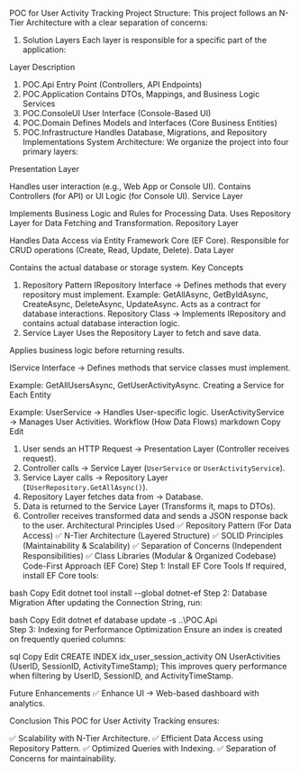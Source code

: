 POC for User Activity Tracking
Project Structure:
This project follows an N-Tier Architecture with a clear separation of concerns:

1. Solution Layers
Each layer is responsible for a specific part of the application:

Layer	Description
1. POC.Api	Entry Point (Controllers, API Endpoints)
2. POC.Application	Contains DTOs, Mappings, and Business Logic Services
3. POC.ConsoleUI	User Interface (Console-Based UI)
4. POC.Domain	Defines Models and Interfaces (Core Business Entities)
5. POC.Infrastructure	Handles Database, Migrations, and Repository Implementations
System Architecture:
We organize the project into four primary layers:

Presentation Layer

Handles user interaction (e.g., Web App or Console UI).
Contains Controllers (for API) or UI Logic (for Console UI).
Service Layer

Implements Business Logic and Rules for Processing Data.
Uses Repository Layer for Data Fetching and Transformation.
Repository Layer

Handles Data Access via Entity Framework Core (EF Core).
Responsible for CRUD operations (Create, Read, Update, Delete).
Data Layer

Contains the actual database or storage system.
Key Concepts
1. Repository Pattern
IRepository Interface → Defines methods that every repository must implement.
Example: GetAllAsync, GetByIdAsync, CreateAsync, DeleteAsync, UpdateAsync.
Acts as a contract for database interactions.
Repository Class → Implements IRepository and contains actual database interaction logic.
2. Service Layer
Uses the Repository Layer to fetch and save data.

Applies business logic before returning results.

IService Interface → Defines methods that service classes must implement.

Example: GetAllUsersAsync, GetUserActivityAsync.
Creating a Service for Each Entity

Example:
UserService → Handles User-specific logic.
UserActivityService → Manages User Activities.
Workflow (How Data Flows)
markdown
Copy
Edit
1. User sends an HTTP Request → Presentation Layer (Controller receives request).
2. Controller calls → Service Layer (`UserService` or `UserActivityService`).
3. Service Layer calls → Repository Layer (`IUserRepository.GetAllAsync()`).
4. Repository Layer fetches data from → Database.
5. Data is returned to the Service Layer (Transforms it, maps to DTOs).
6. Controller receives transformed data and sends a JSON response back to the user.
Architectural Principles Used
✅ Repository Pattern (For Data Access)
✅ N-Tier Architecture (Layered Structure)
✅ SOLID Principles (Maintainability & Scalability)
✅ Separation of Concerns (Independent Responsibilities)
✅ Class Libraries (Modular & Organized Codebase)
Code-First Approach (EF Core)
Step 1: Install EF Core Tools
If required, install EF Core tools:

bash
Copy
Edit
dotnet tool install --global dotnet-ef
Step 2: Database Migration
After updating the Connection String, run:

bash
Copy
Edit
dotnet ef database update -s ..\POC.Api\
Step 3: Indexing for Performance Optimization
Ensure an index is created on frequently queried columns:

sql
Copy
Edit
CREATE INDEX idx_user_session_activity 
ON UserActivities (UserID, SessionID, ActivityTimeStamp);
This improves query performance when filtering by UserID, SessionID, and ActivityTimeStamp.

Future Enhancements
✅ Enhance UI → Web-based dashboard with analytics.


Conclusion
This POC for User Activity Tracking ensures:

✅ Scalability with N-Tier Architecture.
✅ Efficient Data Access using Repository Pattern.
✅ Optimized Queries with Indexing.
✅ Separation of Concerns for maintainability.